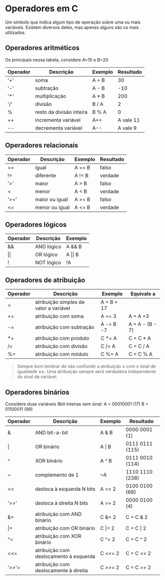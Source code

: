 # Operadores em C
Um símbolo que indica algum tipo de operação sobre uma ou mais variáveis.
Existem diversos deles, mas apenas alguns são os mais utilizados.

## Operadores aritméticos
Os principais nessa tabela, considere A=10 e B=20

Operador    | Descrição                 | Exemplo   | Resultado
------------|---------------------------|-----------|-----------
'+'         | soma                      | A + B     | 30
'-'         | subtração                 | A - B     | -10
'*'         | multiplicação             | A * B     | 200
'/'         | divisão                   | B / A     | 2
%           | resto da divisão inteira  | B % A     | 0
++          | incrementa variável       | A++       | A vale 11
--          | decrementa variável       | A--       | A vale 9

## Operadores relacionais

Operador    | Descrição         | Exemplo   | Resultado
------------|-------------------|-----------|----------
==          | igual             | A == B    | falso
!=          | diferente         | A != B    | verdade
'>'         | maior             | A > B     | falso
<           | menor             | A < B     | verdade
'>='        | maior ou igual    | A >= B    | falso
<=          | menor ou igual    | A <= B    | verdade

## Operadores lógicos

Operador    | Descrição | Exemplo
------------|-----------|---------
&&          | AND lógico| A && B
\|\|        | OR lógico | A \|\| B
!           | NOT lógico| !A

## Operadores de atribuição

Operador    | Descrição                                 | Exemplo   | Equivale a
------------|-------------------------------------------|-----------|-------------
=           | atribuição simples de valor a variável    | A = B + 17|
+=          | atribuição com soma                       | A += 3    | A = A +3
-=          | atribuição com subtração                  | A -= B -7 | A = A - (B - 7)
*=          | atribuição com produto                    | C *= A    | C = C * A
/=          | atribuição com divisão                    | C /= A    | C = C / A
%=          | atribuição com módulo                     | C %= A    | C = C % A

> Sempre bom lembrar de não confundir a atribuição **=** com o sinal de igualdade **==**. Uma atribuição sempre será verdadeira independente do sinal da variável.

## Operadores binários
Considere duas variáveis 8bit inteiras sem sinal:
A = 00010001 (17)
B = 01100011 (99)

Operador    | Descrição                                 | Exemplo   | Resultado
------------|-------------------------------------------|-----------|------------
&           | AND bit-a-bit                             | A & B     | 0000 0001 (1)
\|          | OR binário                                | A \| B    | 0111 0111 (115)
^           | XOR binário                               | A ^ B     | 0111 0010 (114)
~           | complemento de 1                          | ~A        | 1110 1110 (238)
<<          | desloca à esquerda N bits                 | A << 2    | 0100 0100 (68)
'>>'        | desloca à direita N bits                  | A >> 2    | 0000 0100 (4)
&=          | atribuição com AND binário                | C &= 2    | C = C & 2
\|=         | atribuição com OR binário                 | C \|= 2   | C = C \| 2
^=          | atribuição com XOR binário                | C ^= 2    | C = C ^ 2
<<=         | atribuição com deslocamento à esquerda    | C <<= 2   | C = C << 2
'>>'=       | atribuição com deslocamente à direita     | C >>= 2   | C = C >> 2